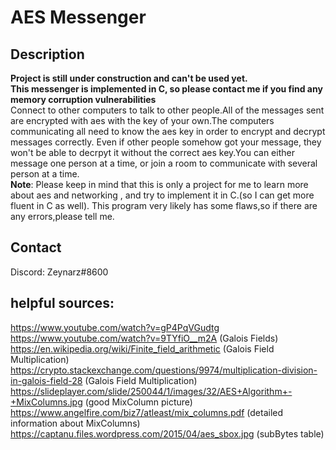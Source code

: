 # AES Messenger
## Description
**Project is still under construction and can't be used yet.**      
**This messenger is implemented in C, so please contact me if you find any memory corruption vulnerabilities**    
Connect to other computers to talk to other people.All of the messages sent are encrypted with aes with the key of your own.The computers communicating all need to know the aes key in order to encrypt and decrypt messages correctly. Even if other people somehow got your message, they won't be able to decrpyt it without the correct aes key.You can either message one person at a time, or join a room to communicate with several person at a time.  
**Note**: Please keep in mind that this is only a project for me to learn more about aes and networking , and try to implement it in C.(so I can get more fluent in C as well). This program very likely has some flaws,so if there are any errors,please tell me.   
## Contact
Discord: Zeynarz#8600  
## helpful sources:      
https://www.youtube.com/watch?v=gP4PqVGudtg    
https://www.youtube.com/watch?v=9TYfiO__m2A (Galois Fields)
https://en.wikipedia.org/wiki/Finite_field_arithmetic (Galois Field Multiplication)
https://crypto.stackexchange.com/questions/9974/multiplication-division-in-galois-field-28 (Galois Field Multiplication)
https://slideplayer.com/slide/250044/1/images/32/AES+Algorithm+-+MixColumns.jpg (good MixColumn picture)   
https://www.angelfire.com/biz7/atleast/mix_columns.pdf (detailed information about MixColumns)   
https://captanu.files.wordpress.com/2015/04/aes_sbox.jpg (subBytes table)  
